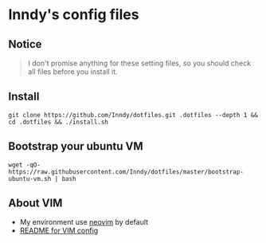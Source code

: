 # Inndy's config files

## Notice

> I don't promise anything for these setting files,
> so you should check all files before you install it.

## Install

`git clone https://github.com/Inndy/dotfiles.git .dotfiles --depth 1 && cd .dotfiles && ./install.sh`

## Bootstrap your ubuntu VM

`wget -qO- https://raw.githubusercontent.com/Inndy/dotfiles/master/bootstrap-ubuntu-vm.sh | bash`

## About VIM

- My environment use [neovim](https://github.com/neovim/neovim) by default
- [README for VIM config](README_VIM.md)
